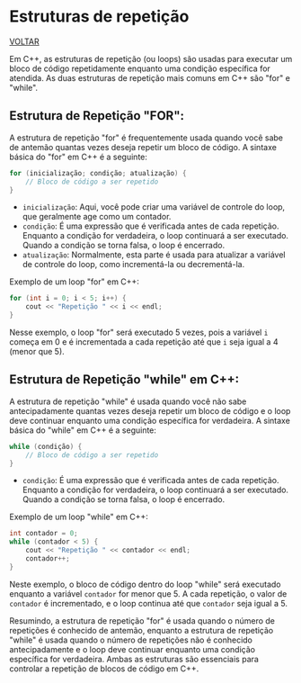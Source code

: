 # Estruturas de repetição

[VOLTAR](/readme.md)

Em C++, as estruturas de repetição (ou loops) são usadas para executar um bloco de código repetidamente enquanto uma condição específica for atendida. As duas estruturas de repetição mais comuns em C++ são "for" e "while".

## Estrutura de Repetição "FOR":

A estrutura de repetição "for" é frequentemente usada quando você sabe de antemão quantas vezes deseja repetir um bloco de código. A sintaxe básica do "for" em C++ é a seguinte:

```cpp
for (inicialização; condição; atualização) {
    // Bloco de código a ser repetido
}
```

- `inicialização`: Aqui, você pode criar uma variável de controle do loop, que geralmente age como um contador.
- `condição`: É uma expressão que é verificada antes de cada repetição. Enquanto a condição for verdadeira, o loop continuará a ser executado. Quando a condição se torna falsa, o loop é encerrado.
- `atualização`: Normalmente, esta parte é usada para atualizar a variável de controle do loop, como incrementá-la ou decrementá-la.

Exemplo de um loop "for" em C++:

```cpp
for (int i = 0; i < 5; i++) {
    cout << "Repetição " << i << endl;
}
```

Nesse exemplo, o loop "for" será executado 5 vezes, pois a variável `i` começa em 0 e é incrementada a cada repetição até que `i` seja igual a 4 (menor que 5).

## Estrutura de Repetição "while" em C++:

A estrutura de repetição "while" é usada quando você não sabe antecipadamente quantas vezes deseja repetir um bloco de código e o loop deve continuar enquanto uma condição específica for verdadeira. A sintaxe básica do "while" em C++ é a seguinte:

```cpp
while (condição) {
    // Bloco de código a ser repetido
}
```

- `condição`: É uma expressão que é verificada antes de cada repetição. Enquanto a condição for verdadeira, o loop continuará a ser executado. Quando a condição se torna falsa, o loop é encerrado.

Exemplo de um loop "while" em C++:

```cpp
int contador = 0;
while (contador < 5) {
    cout << "Repetição " << contador << endl;
    contador++;
}
```

Neste exemplo, o bloco de código dentro do loop "while" será executado enquanto a variável `contador` for menor que 5. A cada repetição, o valor de `contador` é incrementado, e o loop continua até que `contador` seja igual a 5.

Resumindo, a estrutura de repetição "for" é usada quando o número de repetições é conhecido de antemão, enquanto a estrutura de repetição "while" é usada quando o número de repetições não é conhecido antecipadamente e o loop deve continuar enquanto uma condição específica for verdadeira. Ambas as estruturas são essenciais para controlar a repetição de blocos de código em C++.
